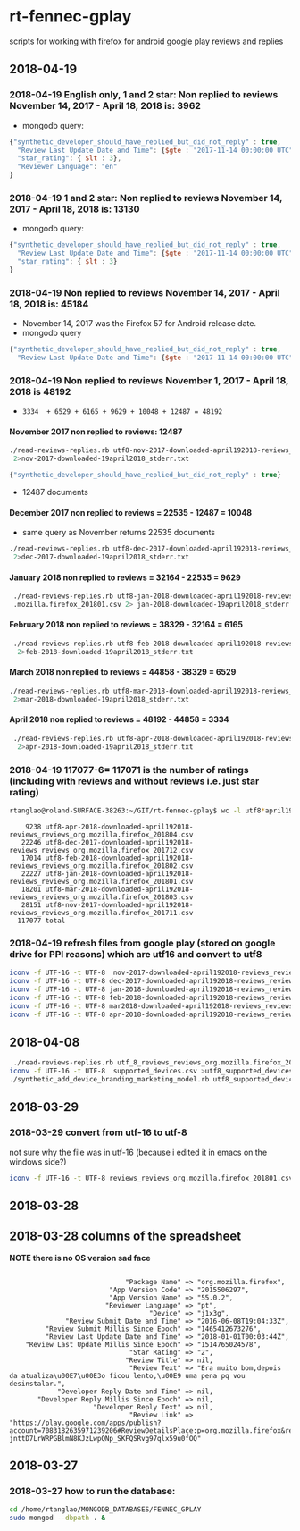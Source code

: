 # rt-fennec-gplay
scripts for working with firefox for android google play reviews and replies

## 2018-04-19

### 2018-04-19 English only, 1 and 2 star: Non replied to reviews November 14, 2017 - April 18, 2018 is: 3962

* mongodb query:

```js
{"synthetic_developer_should_have_replied_but_did_not_reply" : true, 
  "Review Last Update Date and Time": {$gte : "2017-11-14 00:00:00 UTC"},
  "star_rating": { $lt : 3},
  "Reviewer Language": "en"
}
```

### 2018-04-19 1 and 2 star: Non replied to reviews November 14, 2017 - April 18, 2018 is: 13130

* mongodb query:

```js
{"synthetic_developer_should_have_replied_but_did_not_reply" : true, 
  "Review Last Update Date and Time": {$gte : "2017-11-14 00:00:00 UTC"},
  "star_rating": { $lt : 3}
}
```

### 2018-04-19 Non replied to reviews November 14, 2017 - April 18, 2018 is: 45184

* November 14, 2017 was the Firefox 57 for Android release date.
* mongodb query

```js
{"synthetic_developer_should_have_replied_but_did_not_reply" : true, 
  "Review Last Update Date and Time": {$gte : "2017-11-14 00:00:00 UTC"}}
```

### 2018-04-19 Non replied to reviews November 1, 2017 - April 18, 2018 is 48192

* ```3334  + 6529 + 6165 + 9629 + 10048 + 12487 = 48192```


#### November 2017 non replied to reviews: 12487 

```bash
./read-reviews-replies.rb utf8-nov-2017-downloaded-april192018-reviews_reviews_org.mozilla.firefox_201711.csv\
 2>nov-2017-downloaded-19april2018_stderr.txt
```

```js
{"synthetic_developer_should_have_replied_but_did_not_reply" : true}
```
* 12487 documents

#### December 2017 non replied to reviews = 22535 - 12487 = 10048

* same query as November returns 22535 documents

```bash
./read-reviews-replies.rb utf8-dec-2017-downloaded-april192018-reviews_reviews_org.mozilla.firefox_201712.csv\
 2>dec-2017-downloaded-19april2018_stderr.txt
```

#### January 2018 non replied to reviews = 32164 - 22535 = 9629

```bash
 ./read-reviews-replies.rb utf8-jan-2018-downloaded-april192018-reviews_reviews_org\
 .mozilla.firefox_201801.csv 2> jan-2018-downloaded-19april2018_stderr.txt
``` 

#### February 2018 non replied to reviews = 38329 - 32164 = 6165 

```bash
 ./read-reviews-replies.rb utf8-feb-2018-downloaded-april192018-reviews_reviews_org.mozilla.firefox_201802.csv  
  2>feb-2018-downloaded-19april2018_stderr.txt
```

#### March 2018 non replied to reviews = 44858 - 38329 =  6529

```bash
./read-reviews-replies.rb utf8-mar-2018-downloaded-april192018-reviews_reviews_org.mozilla.firefox_201803.csv\
 2>mar-2018-downloaded-19april2018_stderr.txt
```
#### April 2018 non replied to reviews =  48192 - 44858 =  3334

```bash
 ./read-reviews-replies.rb utf8-apr-2018-downloaded-april192018-reviews_reviews_org.mozilla.firefox_201804.csv\
  2>apr-2018-downloaded-19april2018_stderr.txt
 ```

### 2018-04-19 117077-6= 117071 is the number of ratings (including with reviews and without reviews i.e. just star rating)

```bash
rtanglao@roland-SURFACE-38263:~/GIT/rt-fennec-gplay$ wc -l utf8*april19*
```

```
    9238 utf8-apr-2018-downloaded-april192018-reviews_reviews_org.mozilla.firefox_201804.csv
   22246 utf8-dec-2017-downloaded-april192018-reviews_reviews_org.mozilla.firefox_201712.csv
   17014 utf8-feb-2018-downloaded-april192018-reviews_reviews_org.mozilla.firefox_201802.csv
   22227 utf8-jan-2018-downloaded-april192018-reviews_reviews_org.mozilla.firefox_201801.csv
   18201 utf8-mar-2018-downloaded-april192018-reviews_reviews_org.mozilla.firefox_201803.csv
   28151 utf8-nov-2017-downloaded-april192018-reviews_reviews_org.mozilla.firefox_201711.csv
  117077 total
```

### 2018-04-19 refresh files from google play (stored on google drive for PPI reasons) which are utf16 and convert to utf8

```bash
iconv -f UTF-16 -t UTF-8  nov-2017-downloaded-april192018-reviews_reviews_org.mozilla.firefox_201711.csv > utf8-nov-2017-downloaded-april192018-reviews_reviews_org.mozilla.firefox_201711.csv
iconv -f UTF-16 -t UTF-8 dec-2017-downloaded-april192018-reviews_reviews_org.mozilla.firefox_201712.csv  > utf8-dec-2017-downloaded-april192018-reviews_reviews_org.mozilla.firefox_201712.csv
iconv -f UTF-16 -t UTF-8 jan-2018-downloaded-april192018-reviews_reviews_org.mozilla.firefox_201801.csv  > utf8-jan-2018-downloaded-april192018-reviews_reviews_org.mozilla.firefox_201801.csv
iconv -f UTF-16 -t UTF-8 feb-2018-downloaded-april192018-reviews_reviews_org.mozilla.firefox_201802.csv  > utf8-feb-2018-downloaded-april192018-reviews_reviews_org.mozilla.firefox_201802.csv
iconv -f UTF-16 -t UTF-8 mar2018-downloaded-april192018-reviews_reviews_org.mozilla.firefox_201803.csv  > utf8-mar-2018-downloaded-april192018-reviews_reviews_org.mozilla.firefox_201803.csv
iconv -f UTF-16 -t UTF-8 apr-2018-downloaded-april192018-reviews_reviews_org.mozilla.firefox_201804.csv  > utf8-apr-2018-downloaded-april192018-reviews_reviews_org.mozilla.firefox_201804.csv
```

## 2018-04-08

```bash
 ./read-reviews-replies.rb utf_8_reviews_reviews_org.mozilla.firefox_201801.csv 2>out.txt
iconv -f UTF-16 -t UTF-8  supported_devices.csv >utf8_supported_devices.csv
./synthetic_add_device_branding_marketing_model.rb utf8_supported_devices.csv
```

## 2018-03-29
### 2018-03-29 convert from utf-16 to utf-8
not sure why the file was in utf-16 (because i edited it in emacs on the windows side?)

```bash
iconv -f UTF-16 -t UTF-8 reviews_reviews_org.mozilla.firefox_201801.csv >out.csv
```

## 2018-03-28
## 2018-03-28 columns of the spreadsheet

**NOTE there is no OS version sad face**

```

                             "Package Name" => "org.mozilla.firefox",
                         "App Version Code" => "2015506297",
                         "App Version Name" => "55.0.2",
                        "Reviewer Language" => "pt",
                                   "Device" => "j1x3g",
              "Review Submit Date and Time" => "2016-06-08T19:04:33Z",
         "Review Submit Millis Since Epoch" => "1465412673276",
         "Review Last Update Date and Time" => "2018-01-01T00:03:44Z",
    "Review Last Update Millis Since Epoch" => "1514765024578",
                              "Star Rating" => "2",
                             "Review Title" => nil,
                              "Review Text" => "Era muito bom,depois da atualiza\u00E7\u00E3o ficou lento,\u00E9 uma pena pq vou desinstalar.",
            "Developer Reply Date and Time" => nil,
       "Developer Reply Millis Since Epoch" => nil,
                     "Developer Reply Text" => nil,
                              "Review Link" => "https://play.google.com/apps/publish?account=7083182635971239206#ReviewDetailsPlace:p=org.mozilla.firefox&reviewid=gp:AOqpTOF0Hj5dChztXiSpcu6Wt8Bs77n_lXIA7d-jnttD7LrWRPGBlmN8KJzLwpQNp_SKFQSRvg97qlx59u0fOQ"
```
## 2018-03-27

### 2018-03-27 how to run the database:

```bash
cd /home/rtanglao/MONGODB_DATABASES/FENNEC_GPLAY
sudo mongod --dbpath . &
```

